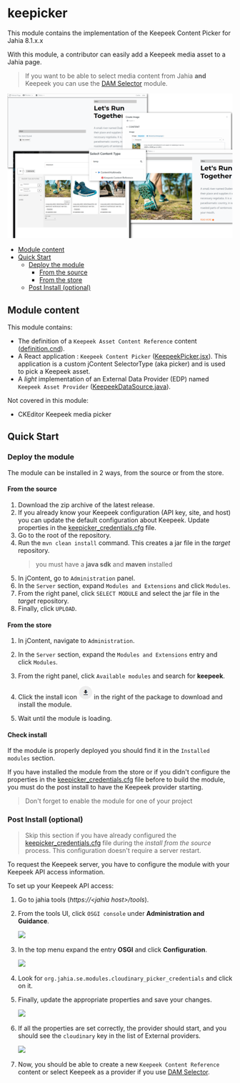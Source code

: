 # keepicker
This module contains the implementation of the Keepeek Content Picker for Jahia 8.1.x.x

With this module, a contributor can easily add a Keepeek media asset to a Jahia page.

>If you want to be able to select media content from Jahia **and** Keepeek you can use the [DAM Selector][DamSelector] module.

![](./doc/images/main.png)


- [Module content](#module-content)
- [Quick Start](#quick-start)
    - [Deploy the module](#deploy-the-module)
        - [From the source](#from-the-source)
        - [From the store](#from-the-store)
    - [Post Install (optional)](#post-install-optional)

## Module content

This module contains:
* The definition of a `Keepeek Asset Content Reference` content ([definition.cnd][definition.cnd]).
* A React application : `Keepeek Content Picker` ([KeepeekPicker.jsx][react:index.js]).
  This application is a custom jContent SelectorType (aka picker) and is used to pick a Keepeek asset.
* A *light* implementation of an External Data Provider (EDP) named
  `Keepeek Asset Provider` ([KeepeekDataSource.java]).

Not covered in this module:
* CKEditor Keepeek media picker

## Quick Start

### Deploy the module
The module can be installed in 2 ways, from the source or from the store.
#### From the source
1. Download the zip archive of the latest release.
2. If you already know your Keepeek configuration (API key, site, and host) you can update the default
   configuration about Keepeek. Update properties in the [keepicker_credentials.cfg][mount.cfg] file.
1. Go to the root of the repository.
1. Run the `mvn clean install` command. This creates a jar file in the *target* repository.
   > you must have a **java sdk** and **maven** installed
1. In jContent, go to `Administration` panel.
1. In the `Server` section, expand `Modules and Extensions` and click `Modules`.
1. From the right panel, click `SELECT MODULE` and select the jar file in the *target* repository.
1. Finally, click `UPLOAD`.

#### From the store
1. In jContent, navigate to `Administration`.
2. In the `Server` section, expand the `Modules and Extensions` entry and click `Modules`.
3. From the right panel, click `Available modules` and search for **keepeek**.

4. Click the install icon ![201] in the right of the package to download and install the module.
5. Wait until the module is loading.

#### Check install
If the module is properly deployed you should find it in the `Installed modules` section.

If you have installed the module from the store or if you didn't configure the properties
in the [keepicker_credentials.cfg][mount.cfg] file before to build the module, you must do the post install
to have the Keepeek provider starting.

>Don't forget to enable the module for one of your project

### Post Install (optional)
>Skip this section if you have already configured the [keepicker_credentials.cfg][mount.cfg] file during the *install from the source*
process.
> This configuration doesn't require a server restart.

To request the Keepeek server, you have to configure the module with your Keepeek API access information.

To set up your Keepeek API access:
1. Go to  jahia tools (*https://\<jahia host\>/tools*).
2. From the tools UI, click `OSGI console` under **Administration and Guidance**.

   ![][0070]

3. In the top menu expand the entry **OSGI** and click **Configuration**.

   ![][0072]

4. Look for `org.jahia.se.modules.cloudinary_picker_credentials` and click on it.

5. Finally, update the appropriate properties and save your changes.

   ![][0071]

6. If all the properties are set correctly, the provider should start,
   and you should see the `cloudinary` key in the list of External providers.

   ![][031]

7. Now, you should be able to create a new `Keepeek Content Reference` content or select Keepeek as
a provider if you use [DAM Selector][DamSelector].

[031]: ./doc/images/031_install_completed.png

[010]: ./doc/images/CloudyArchi.gif
[002]: ./doc/images/CloudyContentRef.png
[003]: ./doc/images/CloudyDemo.gif

[0070]: ./doc/images/0070_OSGIConfig.png
[0071]: ./doc/images/0071_OSGIConfig.png
[0072]: ./doc/images/0072_OSGIConfig.png
[201]: ./doc/images/201_modules_download_icon.png

[mount.cfg]:./src/main/resources/META-INF/configurations/org.jahia.se.modules.keepicker_credentials.cfg
[definition.cnd]: ./src/main/resources/META-INF/definitions.cnd
[react:index.js]: ./src/javascript/KeePicker/KeePicker.jsx
[KeepeekDataSource.java]: ./src/main/java/org/jahia/se/modules/dam/keepeek/edp/KeepeekDataSource.java
[DamSelector]: https://store.jahia.com/contents/modules-repository/org/jahia/se/modules/dam-selector.html